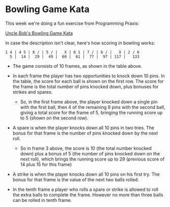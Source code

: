 # Bowling Game Kata #

This week we're doing a fun exercise from Programming Praxis:

[Uncle Bob's Bowling Game Kata](https://programmingpraxis.com/2009/08/11/uncle-bobs-bowling-game-kata/)

In case the description isn't clear, here's how scoring in bowling works:

    1 4 | 4 5 | 6 / | 5 / |   X | 0 1 | 7 / | 6 / |   X | 2 / 6
      5 |  14 |  29 |  49 |  60 |  61 |  77 |  97 | 117 |   133

- The game consists of 10 frames, as shown in the table above.

- In each frame the player has two opportunities to knock down 10 pins. In the table, the score for each ball is shown
  on the first row. The score for the frame is the total number of pins knocked down, plus bonuses for strikes and
  spares. 
  
  - So, in the first frame above, the player knocked down a single pin with the first ball, then 4 of the remaining 9
    pins with the second ball, giving a total score for the frame of 5, bringing the running score up to 5 (shown on the
    second row).

- A spare is when the player knocks down all 10 pins in two tries. The bonus for that frame is the number of pins
  knocked down by the next roll. 
  
  - So in frame 3 above, the score is 10 (the total number knocked down) plus a bonus of 5 (the number of pins knocked
    down on the next roll), which brings the running score up to 29 (previous score of 14 plus 15 for this frame)

- A strike is when the player knocks down all 10 pins on his first try. The bonus for that frame is the value of the
  next two balls rolled.

- In the tenth frame a player who rolls a spare or strike is allowed to roll the extra balls to complete the frame.
  However no more than three balls can be rolled in tenth frame.
